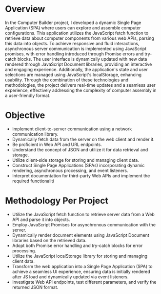 # Overview
In the Computer Builder project, I developed a dynamic Single Page Application (SPA) where users can explore and assemble computer configurations. 
This application utilizes the JavaScript fetch function to retrieve data about computer components from various web APIs, parsing this data into objects. 
To achieve responsive and fluid interactions, asynchronous server communication is implemented using JavaScript promises, with error handling introduced through Promise errors and try-catch blocks. 
The user interface is dynamically updated with new data rendered through JavaScript Document libraries, providing an interactive and engaging experience. 
Additionally, the application's state and user selections are managed using JavaScript's localStorage, enhancing usability. 
Through the combination of these technologies and methodologies, the project delivers real-time updates and a seamless user experience, effectively addressing the complexity of computer assembly in a user-friendly format.

# Objective
- Implement client-to-server communication using a network communication library.
- Dynamically fetch data from the server on the web client and render it.
- Be proficient in Web API and URL endpoints.
- Understand the concept of JSON and utilize it for data retrieval and storage.
- Utilize client-side storage for storing and managing client data.
- Construct Single Page Applications (SPAs) incorporating dynamic rendering, asynchronous processing, and event listeners.
- Interpret documentation for third-party Web APIs and implement the required functionaliti

# Methodology Per Project
- Utilize the JavaScript fetch function to retrieve server data from a Web API and parse it into objects.
- Employ JavaScript Promises for asynchronous communication with the server.
- Dynamically render document elements using JavaScript Document libraries based on the retrieved data.
- Adopt both Promise error handling and try-catch blocks for error processing.
- Utilize the JavaScript localStorage library for storing and managing client data.
- Transform the web application into a Single Page Application (SPA) to achieve a seamless UI experience, ensuring data is initially rendered after JS load and dynamically updated via event listeners.
- Investigate Web API endpoints, test different parameters, and verify the returned JSON format.



